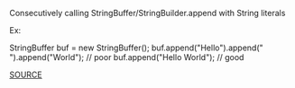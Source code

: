 Consecutively calling StringBuffer/StringBuilder.append with String literals

Ex:

StringBuffer buf = new StringBuffer();
buf.append("Hello").append(" ").append("World"); // poor
buf.append("Hello World");        				 // good

[SOURCE](https://pmd.github.io/pmd-5.3.3/pmd-java/rules/java/strings.html#ConsecutiveLiteralAppends)
